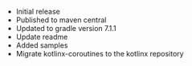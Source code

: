 - Initial release
- Published to maven central
- Updated to gradle version 7.1.1
- Update readme
- Added samples
- Migrate kotlinx-coroutines to the kotlinx repository <pending>